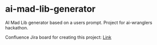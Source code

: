 # ai-mad-lib-generator
AI Mad Lib generator based on a users prompt. Project for ai-wranglers hackathon.

Confluence Jira board for creating this project: 
[Link]([https://aihackathondtd.atlassian.net/jira/software/projects/HACK/boards/1])
